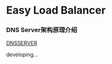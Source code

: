 # Easy Load Balancer

### DNS Server架构原理介绍
[DNSSERVER][1]

[1]: https://github.com/LeechanX/Easy-Load-Balancer/blob/master/dnsserver/README.md

developing...
